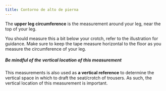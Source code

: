 ```yaml
---
title: Contorno de alto de pierna
---
```


The **upper leg circumference** is the measurement around your leg, near the top of your leg.

You should measure this a bit below your crotch, refer to the illustration for guidance. Make sure to keep the tape measure horizontal to the floor as you measure the circumference of your leg.

<Tip>

##### Be mindful of the vertical location of this measurement

This measurements is also used as **a vertical reference** to determine the vertical space in which to draft the seat/crotch of trousers. As such, the vertical location of this measurement is important.

</Tip>
